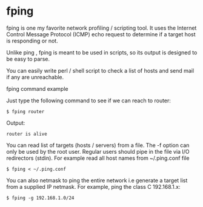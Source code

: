 # fping

fping is one my favorite network profiling / scripting tool. It uses the Internet Control Message Protocol (ICMP) echo request to determine if a target host is responding or not.

Unlike ping , fping is meant to be used in scripts, so its output is designed to be easy to parse.

You can easily write perl / shell script to check a list of hosts and send mail if any are unreachable.

fping command example

Just type the following command to see if we can reach to router:

`$ fping router`

Output:

`router is alive`

You can read list of targets (hosts / servers) from a file. The -f option can only be used by the root user. Regular users should pipe in the file via
I/O redirectors (stdin). For example read all host names from ~/.ping.conf file

`$ fping < ~/.ping.conf`

You can also netmask to ping the entire network i.e generate a target list from a supplied IP netmask. For example, ping the class C 192.168.1.x:

`$ fping -g 192.168.1.0/24`
